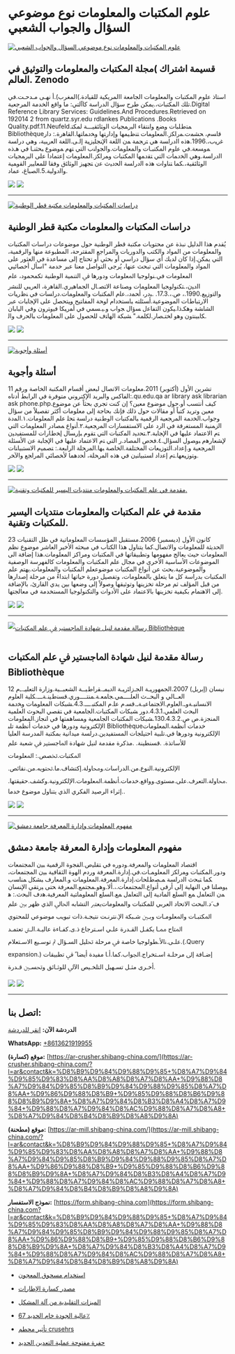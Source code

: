 # علوم المكتبات والمعلومات نوع موضوعي السؤال والجواب الشعبي

<a href="https://swt.shibang-china.com/?l=ar&img&k=%D8%B9%D9%84%D9%88%D9%85+%D8%A7%D9%84%D9%85%D9%83%D8%AA%D8%A8%D8%A7%D8%AA+%D9%88%D8%A7%D9%84%D9%85%D8%B9%D9%84%D9%88%D9%85%D8%A7%D8%AA+%D9%86%D9%88%D8%B9+%D9%85%D9%88%D8%B6%D9%88%D8%B9%D9%8A+%D8%A7%D9%84%D8%B3%D8%A4%D8%A7%D9%84+%D9%88%D8%A7%D9%84%D8%AC%D9%88%D8%A7%D8%A8+%D8%A7%D9%84%D8%B4%D8%B9%D8%A8%D9%8A" target="_blank">![علوم المكتبات والمعلومات نوع موضوعي السؤال والجواب الشعبي](http://static.shibang-china.com/all-800x300/1241.jpg)</a>

## قسيمة اشتراك )مجلة المكتبات والمعلومات والتوثيق في العالم. Zenodo
استاذ علوم المكتبات والمعلومات الجامعة االمريكية للقيادة.)المغرب).أ نهـى مـدحـت.في تلك المكتبات،.يمكن طرح سؤال الدراسة كاآلتي: ما واقع الخدمة المرجعية.Digital Reference Library Services: Guidelines.And Procedures.Retrieved on 192014 2 from quartz.syr.edu rdlankes Publications .Books Quality.pdf.11.Neufeld.ﻤﺘﻁﻠﺒﺎﺕ ﻭﻀﻊ ﻭﺍﻨﺘﻘﺎﺀ ﺍﻟﺒﺭﻤﺠﻴﺎﺕ ﺍﻟﻭﺜﺎﺌﻘﻴـــﺔ ﻟﻤﻜﺘ Bibliothèqueﻗﺎﺴﻡ، ﺤﺸﻤﺕ.ﻤﺭﺍﻜﺯ.ﺍﻟﻤﻌﻠﻭﻤﺎﺕ ﺘﻨﻅﻴﻤﻬﺎ ﻭﺇﺩﺍﺭﺘﻬﺎ ﻭﺨﺩﻤﺎﺘﻬﺎ.ﺍﻟﻘﺎﻫﺭﺓ.: ﺩﺍﺭ ﻏﺭﻴﺏ،.1996.ﻫﺫﻩ ﺍﻟﺩﺭﺍﺴﺔ ﻫﻲ ﺘﺭﺠﻤﺔ ﻤﻥ ﺍﻟﻠﻐﺔ ﺍﻹﻨﺠﻠﻴﺯﻴﺔ ﺇﻟ.ﻰ.ﺍﻟﻠﻐﺔ ﺍﻟﻌﺭﺒﻴﺔ، ﻭﻫﻲ ﺩﺭﺍﺴﺔ ﻤﻭﺴﻌﺔ.ﻓﻲ ﻋﻠﻭﻡ ﺍﻟﻤﻜﺘﺒـﺎﺕ ﻭﺍﻟﻤﻌﻠﻭﻤﺎﺕ.ﻭﺍﻟﺠﻭﺍﻨﺏ ﺍﻟﺘﻲ ﺘﻬﻡ ﻤﻭﻀﻭﻉ ﺒﺤﺜﻨـﺎ ﻓﻲ ﻫـﺫﻩ ﺍﻟﺩﺭﺍﺴﺔ.ﻭﻫﻲ ﺍﻟﺨﺩﻤﺎﺕ ﺍﻟﺘﻲ ﺘﻘﺩﻤﻬﺎ ﺍﻟﻤﻜﺘﺒﺎﺕ ﻭﻤﺭﺍﻜﺯ.ﺍﻟﻤﻌﻠﻭﻤﺎﺕ ﺇﻋﺘﻤﺎﺩﺍ ﻋﻠﻰ ﺍﻟﺒﺭﻤﺠﻴﺎﺕ ﺍﻟﻭﺜﺎﺌﻘﻴﺔ،.ﻜﻤﺎ ﺘﻨﺎﻭﻟﺕ ﻫﺫﻩ ﺍﻟﺩﺭﺍﺴﺔ ﺍﻟﺤﺩﻴﺙ ﻋﻥ ﺘﺠﻬﻴﺯ ﺍﻟﻭﺜﺎﺌﻕ ﻭﻓﻘﺎ ﻟﻠﻤﻌﺎﻴﻴﺭ ﺍﻟﻘﻭﻤﻴﺔ ﻭﺍﻟﺩﻭﻟﻴﺔ.5.ﺍﻟﺼﺒﺎﻍ، ﻋﻤﺎﺩ.


<a href="https://whatsapp.shibangsoft.com/WhatsApp.php" target="_blank" title="WhatsApp">![](http://static.shibang-china.com/icon/whatsapp.png)</a> <a href="https://swt.shibang-china.com/?l=ar&icon&k=%D8%B9%D9%84%D9%88%D9%85+%D8%A7%D9%84%D9%85%D9%83%D8%AA%D8%A8%D8%A7%D8%AA+%D9%88%D8%A7%D9%84%D9%85%D8%B9%D9%84%D9%88%D9%85%D8%A7%D8%AA+%D9%86%D9%88%D8%B9+%D9%85%D9%88%D8%B6%D9%88%D8%B9%D9%8A+%D8%A7%D9%84%D8%B3%D8%A4%D8%A7%D9%84+%D9%88%D8%A7%D9%84%D8%AC%D9%88%D8%A7%D8%A8+%D8%A7%D9%84%D8%B4%D8%B9%D8%A8%D9%8A" target="_blank">![](http://static.shibang-china.com/icon/chat-ar.png)</a>

---

<a href="https://swt.shibang-china.com/?l=ar&img&k=%D8%B9%D9%84%D9%88%D9%85+%D8%A7%D9%84%D9%85%D9%83%D8%AA%D8%A8%D8%A7%D8%AA+%D9%88%D8%A7%D9%84%D9%85%D8%B9%D9%84%D9%88%D9%85%D8%A7%D8%AA+%D9%86%D9%88%D8%B9+%D9%85%D9%88%D8%B6%D9%88%D8%B9%D9%8A+%D8%A7%D9%84%D8%B3%D8%A4%D8%A7%D9%84+%D9%88%D8%A7%D9%84%D8%AC%D9%88%D8%A7%D8%A8+%D8%A7%D9%84%D8%B4%D8%B9%D8%A8%D9%8A" target="_blank">![دراسات المكتبات والمعلومات مكتبة قطر الوطنية](http://static.shibang-china.com/all-800x300/19.jpg)</a>

## دراسات المكتبات والمعلومات مكتبة قطر الوطنية
يُقدم هذا الدليل نبذة عن محتويات مكتبة قطر الوطنية حول موضوعات دراسات المكتبات والمعلومات من المواد والكتب والدوريات والمراجع المقترحة، المطبوعة منها والرقمية، التي يمكن.إذا كان لديك أي سؤال دراسي أو بحثي أو تحتاج إلى مساعدة في العثور على المواد والمعلومات التي تبحث عنها، يُرجى التواصل معنا عبر خدمة &quot;اسأل أخصائيي المعلومات في.ﻨﻮﻟﻮﺟﻴﺎ ﺍﳌﻌﻠﻮﻣﺎﺕ ﻭﺩﻭﺭﻫﺎ ﰲ ﺍﻟﺘﻨﻤﻴﺔ ﺍﻟﻮﻃﻨﻴﺔ ﺗﻜﻤﺤﻤﻭﺩ، ﻋﻠﻡ ﺍﻟﺩﻴﻥ،.ﺘﻜﻨﻭﻟﻭﺠﻴﺎ ﺍﻟﻤﻌﻠﻭﻤﺎﺕ ﻭﺼﻨﺎﻋﺔ ﺍﻻﺘﺼ.ﺎل ﺍﻟﺠﻤﺎﻫﻴﺭﻱ.ﺍﻟﻘﺎﻫﺭﺓ، ﺍﻟﻌﺭﺒﻲ ﻟﻠﻨﺸﺭ ﻭﺍﻟﺘﻭﺯﻴﻊ.1990.، ﺹ.،.17.3. .ﺒﺩﺭ، ﺃﺤﻤﺩ،.ﻋﻠﻡ ﺍﻟﻤﻜﺘﺒﺎﺕ ﻭﺍﻟﻤﻌﻠﻭﻤﺎﺕ.ﺩﺭﺍﺴﺎﺕ ﻓﻲ ﻨﻅﺭﻴﺎﺕ ﺍﻻﺭﺘﺒﺎﻁﺎﺕ ﺍﻟﻤﻭﻀﻭﻋﻴﺔ.ﺃﺴﺌﻠﺘﻪ ﺒﺎﺴﺘﺨﺩﺍﻡ ﻟﻭﺤﺔ ﺍﻟﻤﻔﺎﺘﻴﺢ ﻭﻴﺘﺤﺼل ﻋﻠﻰ ﺍﻹﺠﺎﺒﺎﺕ ﻋﺒﺭ ﺍﻟﺸﺎﺸﺔ ﻭﻫﻜـﺫﺍ.ﻴﻜﻭﻥ ﺍﻟﺘﻔﺎﻋل ﺴﺅﺍل ﺠﻭﺍﺏ ﻭ.ﻴ.ﺴﻤﻲ ﻓﻲ ﺃﻤﺭﻴﻜﺎ ﻓﻴﻭﺘﺭﻭﻥ ﻭﻓﻲ ﺍﻟﻴﺎﺒﺎﻥ ﻜﺎﺒﻴﻨﺘﻭﻥ ﻭﻫﻭ ﺍﺨﺘـﺼﺎﺭ.ﻟﻜﻠﻤﺔ.&quot; ﺸﺒﻜﺔ ﺍﻟﻬﺎﺘﻑ ﻟﻠﺤﺼﻭل ﻋﻠﻰ ﺍﻟﻤﻌﻠﻭﻤﺎﺕ ﺒﺎﻟﺤﺭﻑ ﻭﺍﻟ.


<a href="https://whatsapp.shibangsoft.com/WhatsApp.php" target="_blank" title="WhatsApp">![](http://static.shibang-china.com/icon/whatsapp.png)</a> <a href="https://swt.shibang-china.com/?l=ar&icon&k=%D8%B9%D9%84%D9%88%D9%85+%D8%A7%D9%84%D9%85%D9%83%D8%AA%D8%A8%D8%A7%D8%AA+%D9%88%D8%A7%D9%84%D9%85%D8%B9%D9%84%D9%88%D9%85%D8%A7%D8%AA+%D9%86%D9%88%D8%B9+%D9%85%D9%88%D8%B6%D9%88%D8%B9%D9%8A+%D8%A7%D9%84%D8%B3%D8%A4%D8%A7%D9%84+%D9%88%D8%A7%D9%84%D8%AC%D9%88%D8%A7%D8%A8+%D8%A7%D9%84%D8%B4%D8%B9%D8%A8%D9%8A" target="_blank">![](http://static.shibang-china.com/icon/chat-ar.png)</a>

---

<a href="https://swt.shibang-china.com/?l=ar&img&k=%D8%B9%D9%84%D9%88%D9%85+%D8%A7%D9%84%D9%85%D9%83%D8%AA%D8%A8%D8%A7%D8%AA+%D9%88%D8%A7%D9%84%D9%85%D8%B9%D9%84%D9%88%D9%85%D8%A7%D8%AA+%D9%86%D9%88%D8%B9+%D9%85%D9%88%D8%B6%D9%88%D8%B9%D9%8A+%D8%A7%D9%84%D8%B3%D8%A4%D8%A7%D9%84+%D9%88%D8%A7%D9%84%D8%AC%D9%88%D8%A7%D8%A8+%D8%A7%D9%84%D8%B4%D8%B9%D8%A8%D9%8A" target="_blank">![أسئلة وأجوبة](http://static.shibang-china.com/all-800x300/733.jpg)</a>

## أسئلة وأجوبة
11 تشرين الأول (أكتوبر) 2011.معلومات الاتصال لبعض أقسام المكتبة الخاصة ورقم الفاكس والبريد الإكتروني متوفرة في الرابط أدناه:.qu.edu.qa ar library ask librarian ask phone.php.كيف أنتسب أو.حول موضوع معين؟ إن كنت تجري بحثاً عن موضوع معين وتريد كتباً أو مقالات حول ذلك فإنك بحاجة إلى معلومات أكثر تفصيلاً من سؤال وجواب.اﻟﺨدﻤﺔ اﻟﻤرﺠﻌﻴﺔ اﻟرﻗﻤﻴﺔ ﺒﺎﻟﻤﻛﺘﺒﺎت اﻟوطﻨﻴﺔ دراﺴﺔ ﺘﺤﻠ علم المعلومات.١.اﻟﻤدة اﻟزﻤﻨﻴﺔ اﻟﻤﺴﺘﻐرﻗﺔ ﻓﻲ اﻟرد ﻋﻠﻰ اﻻﺴﺘﻔﺴﺎرات اﻟﻤرﺠﻌﻴﺔ.٢.أﻨواع ﻤﺼﺎدر اﻟﻤﻌﻠوﻤﺎت اﻟﺘﻲ ﺘم اﻻﻋﺘﻤﺎد ﻋﻠﻴﻬﺎ ﻓﻲ اﻹﺠﺎﺒﺔ.٣.ﺘﺤدﻴد اﻟﻤﻛﺘﺒﺎت اﻟﺘﻲ ﺘﻘوم ﺒﺈرﺴﺎﻝ إﺨطﺎرات ﻟﻠﻤﺴﺘﻔﻴدﻴن ﻹﺸﻌﺎرﻫم ﺒوﺼوﻝ اﻟﺴؤاﻝ.٤.ﻓﺤص اﻟﻤﺼﺎد.ر اﻟﺘﻲ ﺘم اﻻﻋﺘﻤﺎد ﻋﻠﻴﻬﺎ ﻓﻲ اﻹﺠﺎﺒﺔ ﻋن اﻷﺴﺌﻠﺔ اﻟﻤرﺠﻌﻴﺔ و.إﻋداد.اﻟﺘوزﻴﻌﺎت اﻟﻤﺨﺘﻠﻔﺔ.اﻟﺨﺎﺼﺔ ﺒﻬﺎ.اﻟﻤرﺤﻠﺔ اﻟراﺒﻌﺔ.: ﺘﺼﻤﻴم اﻻﺴﺘﺒﻴﺎﻨﺎت وﺘوزﻴﻌﻬﺎ.ﺘم إﻋداد اﺴﺘﺒﻴﺎﻨﻴن ﻓﻲ ﻫذﻩ اﻟﻤرﺤﻠﺔ، أﺤدﻫﻤﺎ ﻷﺨﺼﺎﺌﻲ اﻟﻤراﺠﻊ واﻵﺨر.


<a href="https://whatsapp.shibangsoft.com/WhatsApp.php" target="_blank" title="WhatsApp">![](http://static.shibang-china.com/icon/whatsapp.png)</a> <a href="https://swt.shibang-china.com/?l=ar&icon&k=%D8%B9%D9%84%D9%88%D9%85+%D8%A7%D9%84%D9%85%D9%83%D8%AA%D8%A8%D8%A7%D8%AA+%D9%88%D8%A7%D9%84%D9%85%D8%B9%D9%84%D9%88%D9%85%D8%A7%D8%AA+%D9%86%D9%88%D8%B9+%D9%85%D9%88%D8%B6%D9%88%D8%B9%D9%8A+%D8%A7%D9%84%D8%B3%D8%A4%D8%A7%D9%84+%D9%88%D8%A7%D9%84%D8%AC%D9%88%D8%A7%D8%A8+%D8%A7%D9%84%D8%B4%D8%B9%D8%A8%D9%8A" target="_blank">![](http://static.shibang-china.com/icon/chat-ar.png)</a>

---

<a href="https://swt.shibang-china.com/?l=ar&img&k=%D8%B9%D9%84%D9%88%D9%85+%D8%A7%D9%84%D9%85%D9%83%D8%AA%D8%A8%D8%A7%D8%AA+%D9%88%D8%A7%D9%84%D9%85%D8%B9%D9%84%D9%88%D9%85%D8%A7%D8%AA+%D9%86%D9%88%D8%B9+%D9%85%D9%88%D8%B6%D9%88%D8%B9%D9%8A+%D8%A7%D9%84%D8%B3%D8%A4%D8%A7%D9%84+%D9%88%D8%A7%D9%84%D8%AC%D9%88%D8%A7%D8%A8+%D8%A7%D9%84%D8%B4%D8%B9%D8%A8%D9%8A" target="_blank">![مقدمة في علم المكتبات والمعلومات منتديات اليسير للمكتبات وتقنية.](http://static.shibang-china.com/all-800x300/1365.jpg)</a>

## مقدمة في علم المكتبات والمعلومات منتديات اليسير للمكتبات وتقنية.
23 كانون الأول (ديسمبر) 2006.مستقبل المؤسسات المعلوماتية في ظل التقنيات الحديثة للمعلومات والاتصال.كما يتناول هذا الكتاب في مبحثه الأخير العاشر موضوع نظم المعلومات حيث يعالج مفهومها وتطبيقاتها في المكتبات ومراكز المعلومات.هذا إضافة الى الموضوعات الأساسية الأخرى في مجال علم المكتبات والمعلومات كالفهرسة الوصفية والموضوعية.بحث عن أنواع المكتبات موضوععلم المكتبات والمعلومات.يهتم علم المكتبات بدراسة كل ما يتعلق بالمعلومات، وتفصيل دورة حياتها ابتداءً من مرحلة إصدارها من قبل المؤلف ثم مرحلة تخزينها وتوثيقها وصولاً إلى وضعها بين يدي القارئ، بالإضافة إلى الاهتمام بكيفية تخزينها بالاعتماد على الأدوات والتكنولوجيا المستخدمة في معالجتها.


<a href="https://whatsapp.shibangsoft.com/WhatsApp.php" target="_blank" title="WhatsApp">![](http://static.shibang-china.com/icon/whatsapp.png)</a> <a href="https://swt.shibang-china.com/?l=ar&icon&k=%D8%B9%D9%84%D9%88%D9%85+%D8%A7%D9%84%D9%85%D9%83%D8%AA%D8%A8%D8%A7%D8%AA+%D9%88%D8%A7%D9%84%D9%85%D8%B9%D9%84%D9%88%D9%85%D8%A7%D8%AA+%D9%86%D9%88%D8%B9+%D9%85%D9%88%D8%B6%D9%88%D8%B9%D9%8A+%D8%A7%D9%84%D8%B3%D8%A4%D8%A7%D9%84+%D9%88%D8%A7%D9%84%D8%AC%D9%88%D8%A7%D8%A8+%D8%A7%D9%84%D8%B4%D8%B9%D8%A8%D9%8A" target="_blank">![](http://static.shibang-china.com/icon/chat-ar.png)</a>

---

<a href="https://swt.shibang-china.com/?l=ar&img&k=%D8%B9%D9%84%D9%88%D9%85+%D8%A7%D9%84%D9%85%D9%83%D8%AA%D8%A8%D8%A7%D8%AA+%D9%88%D8%A7%D9%84%D9%85%D8%B9%D9%84%D9%88%D9%85%D8%A7%D8%AA+%D9%86%D9%88%D8%B9+%D9%85%D9%88%D8%B6%D9%88%D8%B9%D9%8A+%D8%A7%D9%84%D8%B3%D8%A4%D8%A7%D9%84+%D9%88%D8%A7%D9%84%D8%AC%D9%88%D8%A7%D8%A8+%D8%A7%D9%84%D8%B4%D8%B9%D8%A8%D9%8A" target="_blank">![ﺭﺳﺎﻟﺔ ﻣﻘﺪﻣﺔ ﻟﻨﻴﻞ ﺷﻬﺎﺩﺓ ﺍﳌﺎﺟﺴﺘﲑ ﰲ ﻋﻠﻢ ﺍﳌﻜﺘﺒﺎﺕ Bibliothèque](http://static.shibang-china.com/all-800x300/605.jpg)</a>

## ﺭﺳﺎﻟﺔ ﻣﻘﺪﻣﺔ ﻟﻨﻴﻞ ﺷﻬﺎﺩﺓ ﺍﳌﺎﺟﺴﺘﲑ ﰲ ﻋﻠﻢ ﺍﳌﻜﺘﺒﺎﺕ Bibliothèque
12 نيسان (إبريل) 2007.ﺍﻟﺠﻤﻬﻭﺭﻴـﺔ ﺍﻟﺠـﺯﺍﺌﺭﻴـﺔ ﺍﻟﺩﻴﻤـ.ﻘﺭﺍﻁﻴــﺔ ﺍﻟﺸﻌﺒــﻴﺔ.ﻭﺯﺍﺭﺓ ﺍﻟﺘﻌﻠﻴـ.ـﻡ ﺍﻟﻌــﺎﻟﻲ ﻭ ﺍﻟﺒﺤــﺙ ﺍﻟﻌﻠــــﻤﻲ.ﺠﺎﻤﻌ.ﺔ.ﻤﻨﺘــــﻭﺭﻱ.ﻗﺴﻨﻁﻴﻨ.ﺔـــ.ﻜﻠﻴﺔ ﺍﻟﻌﻠﻭﻡ ﺍﻻﻨﺴﺎﻨﻴ.ﺔﻭـ.ﺍﻟﻌﻠﻭﻡ.ﺍﻻﺠﺘﻤﺎﻋﻴ.ﺔـ.ﻗﺴ.ﻡ ﻋﻠ.ﻡ ﺍﻟﻤﻜﺘﺒ.ـــ.4.3.ﺸﺒﻜﺎﺕ ﺍﻟﻤﻌﻠﻭﻤﺎﺕ ﻭﺨﺩﻤﺔ ﺍﻟﺒﺤﺙ ﺍﻟﻌﻠﻤﻲ.4.3.1.ﺩﻭﺭ ﺸﺒﻜﺎﺕ ﺍﻟﻤﻜﺘﺒﺎﺕ.ﺍﻟﺠﺎﻤﻌﻴﺔ ﻓﻲ ﺘﻘﺼﻲ ﺍﻟﺒﺤﻭﺙ ﺍﻟﻌﻠﻤﻴﺔ ﺍﻟﻤﻨﺠﺯﺓ.ﺹ ﺹ.130.4.3.2.ﺸﺒﻜﺎﺕ ﺍﻟﻤﻜﺘﺒﺎﺕ ﺍﻟﺠﺎﻤﻌﻴﺔ ﻭﻤﺴﺎﻫﻤﺘﻬﺎ ﻓﻲ ﺍﻨﺠﺎﺯ.ﺍﻟﻤﻌﻠﻮﻣﺎﺕ ﺍﻹﻟﻜﺘﺮﻭﻧﻴﺔ ﻭﺩﻭﺭﻫﺎ ﻓﻲ ﺧﺪﻣﺎﺕ ﺃﻧﻈﻤﺔ ﺗﻠﺒ Bibliothèqueﺧﺪﻣﺎﺕ ﺃﻧﻈﻤﺔ.ﺍﻟﻤﻌﻠﻮﻣﺎﺕ ﺍﻹﻟﻜﺘﺮﻭﻧﻴﺔ ﻭﺩﻭﺭﻫﺎ ﻓﻲ.ﺗﻠﺒﻴﺔ ﺍﺣﺘﻴﻠﺠﺎﺕ ﺍﻟﻤﺴﺘﻔﻴﺪﻳﻦ.ﺩﺭﻟﺴﺔ ﻣﻴﺪﺍﻧﻴﺔ ﺑﻤﻜﺘﺒﺔ ﺍﻟﻤﺪﺭﺳﺔ ﺍﻟﻌﻠﻴﺎ ﻟﻸﺳﺎﺗﺬﺓ. .ﻗﺴﻨﻄﻴﻨﺔ. .ﻣﺬﻛﺮﺓ ﻣﻘﺪﻣﺔ ﻟﻨﻴﻞ ﺷﻬﺎﺩﺓ ﺍﳌﺎﺟﺴﺘﲑ ﰲ ﺷﻌﺒﺔ ﻋﻠﻢ ﺍﳌﻜﺘﺒﺎﺕ.ﲣﺼﺺ.: ﺍﳌﻌﻠﻮﻣﺎﺕ ﺍﻹﻟﻜﺘﺮﻭﻧﻴﺔ.ﺍﻟﻨﻮﻉ.ﻣﻦ.ﺍﻟﺪﺭﺍﺳﺎﺕ.ﻭﳏﺎﻭﻟﺔ.ﺇﻛﺘﺸﺎﻑ.ﻣﺎ.ﲢﺘﻮﻳﻪ.ﻣﻦ.ﻧﻘﺎﺋﺺ. .ﳏﺎﻭﻟﺔ.ﺍﻟﺘﻌﺮﻑ.ﻋﻠﻰ.ﻣﺴﺘﻮﻯ.ﻭﻭﺍﻗﻊ.ﺧﺪﻣﺎﺕ.ﺃﻧﻈﻤﺔ.ﺍﳌﻌﻠﻮﻣﺎﺕ.ﺍﻹﻟﻜﺘﺮﻭﻧﻴﺔ.ﻭﻛﺸﻒ.ﺣﻘﻴﻘﺘﻬﺎ. .ﺇﺛﺮﺍﺀ ﺍﻟﺮﺻﻴﺪ ﺍﻟﻔﻜﺮﻱ ﺍﻟﺬﻱ ﻳﺘﻨﺎﻭﻝ ﻣﻮﺿﻮﻉ ﺧﺪﻣﺎ.


<a href="https://whatsapp.shibangsoft.com/WhatsApp.php" target="_blank" title="WhatsApp">![](http://static.shibang-china.com/icon/whatsapp.png)</a> <a href="https://swt.shibang-china.com/?l=ar&icon&k=%D8%B9%D9%84%D9%88%D9%85+%D8%A7%D9%84%D9%85%D9%83%D8%AA%D8%A8%D8%A7%D8%AA+%D9%88%D8%A7%D9%84%D9%85%D8%B9%D9%84%D9%88%D9%85%D8%A7%D8%AA+%D9%86%D9%88%D8%B9+%D9%85%D9%88%D8%B6%D9%88%D8%B9%D9%8A+%D8%A7%D9%84%D8%B3%D8%A4%D8%A7%D9%84+%D9%88%D8%A7%D9%84%D8%AC%D9%88%D8%A7%D8%A8+%D8%A7%D9%84%D8%B4%D8%B9%D8%A8%D9%8A" target="_blank">![](http://static.shibang-china.com/icon/chat-ar.png)</a>

---

<a href="https://swt.shibang-china.com/?l=ar&img&k=%D8%B9%D9%84%D9%88%D9%85+%D8%A7%D9%84%D9%85%D9%83%D8%AA%D8%A8%D8%A7%D8%AA+%D9%88%D8%A7%D9%84%D9%85%D8%B9%D9%84%D9%88%D9%85%D8%A7%D8%AA+%D9%86%D9%88%D8%B9+%D9%85%D9%88%D8%B6%D9%88%D8%B9%D9%8A+%D8%A7%D9%84%D8%B3%D8%A4%D8%A7%D9%84+%D9%88%D8%A7%D9%84%D8%AC%D9%88%D8%A7%D8%A8+%D8%A7%D9%84%D8%B4%D8%B9%D8%A8%D9%8A" target="_blank">![مفهوم المعلومات وإدارة المعرفة جامعة دمشق](http://static.shibang-china.com/all-800x300/559.jpg)</a>

## مفهوم المعلومات وإدارة المعرفة جامعة دمشق
ﺍﻗﺘﺼﺎﺩ ﺍﻟﻤﻌﻠﻭﻤﺎﺕ ﻭﺍﻟﻤﻌﺭﻓﺔ.ﻭﺩﻭﺭﻩ ﻓﻲ ﺘﻘﻠﻴﺹ.ﺍﻟﻔﺠﻭﺓ ﺍﻟﺭﻗﻤﻴﺔ ﺒﻴﻥ ﺍﻟﻤﺠﺘﻤﻌﺎﺕ ﻭﺩﻭﺭ.ﺍﻟﻤﻜﺘﺒﺎﺕ ﻭﻤﺭﺍﻜﺯ ﺍﻟﻤﻌﻠﻭﻤـﺎﺕ.ﻓﻲ.ﺇﺩﺍﺭﺓ.ﺍﻟﻤﻌﺭﻓﺔ ﻭﺭﺩﻡ ﺍﻟﻬﻭﺓ ﺍﻟﺜﻘﺎﻓﻴﺔ ﺒﻴﻥ ﺍﻟﻤﺠﺘﻤﻌﺎﺕ، ﻜﻤﺎ ﺘﺒﺤﺙ ﺍﻟﺩﺭﺍﺴﺔ ﻤـﺼﻁﻠﺤﺎﺕ.ﺇﺩﺍﺭﺓ.ﺍﻟﻤﻌﺭﻓﺔ.ﺍﻟﻤﻌﻠﻭﻤﺎﺕ ﻭ.ﺍﻟﻤﻌﺎﺭﻑ ﺒﺸﻜل ﻤﻨﺎﺴﺏ ﻴﻭﺼﻠﻨﺎ ﻓﻲ ﺍﻟﻨﻬﺎﻴﺔ ﺇﻟﻰ ﺃﺭﻗﻰ ﺃﻨﻭﺍﻉ.ﺍﻟﻤﺠﺘﻤﻌﺎﺕ.،.ﺃﻻ.ﻭﻫﻭ.ﻤﺠﺘﻤﻊ.ﺍﻟﻤﻌﺭﻓﺔ ﺤﺘﻰ ﻴﺭﺘﻘﻲ ﺍﻹﻨﺴﺎﻥ ﻤﻥ ﺍﻟﺘﻌﺎﻤل ﻤﻊ ﺍﻟﺴﻠﻊ ﺍﻟﻤﺎﺩﻴﺔ ﺇﻟﻰ ﺍﻟﺘﻌﺎﻤل ﻤﻊ.ﺍﻟﺴﻠﻊ ﺍﻟﻤﻌﻠﻭﻤﺎﺘﻴﺔ ﺍﻟﻤﻌﺭﻓﻴﺔ.ﻫﺩﻑ ﺍﻟﺒﺤﺙ.: ﻫ ﻑﹶﺩ.البحث الاتحاد العربي للمكتبات والمعلوماتﻳﻌﺘﱪ ﺍﻟﺘﺸﺎﺑﻪ ﺍﳊﺎﱄ ﺍﻟﺬﻱ ﻇﻬﺮ ﺑﲔ ﻋﻠﻢ ﺍﳌﻜﺘﺒـﺎﺕ ﻭﺍﳌﻌﻠﻮﻣـﺎﺕ ﻭﺑـﲔ ﺷـﺒﻜﺔ ﺍﻹ.ﻧﺘﺮﻧـﺖ ﻧﺘﻴﺠـﺔ.ﺫﺍﺕ ﺗﺒﻮﻳﺐ ﻣﻮﺿﻮﻋﻲ ﻟﻠﻤﺤﺘﻮﻱ ﺍﳌﺘﺎﺡ ﳑـﺎ ﻳﻜﻔـﻞ ﺍﻟﻘـﺪﺭﺓ ﻋﻠـﻲ ﺍﺳـﺘﺮﺟﺎﻉ ﺫ.ﻯ.ﻛﻔـﺎﺀﺓ ﻋﺎﻟﻴـﺔ.ﺍﻟـﱵ ﺗﻌﺘﻤـﺪ ﻋﻠـﻰ.ﻧﺍﻷ.ﻄﻮﻟﻮﺟﻴﺎ ﺧﺎﺻﺔ ﰲ ﻣﺮﺣﻠﺔ ﲢﻠﻴﻞ ﺍﻟﺴـﺆﺍﻝ ﰒ ﺗﻮﺳـﻴﻊ ﺍﻻﺳـﺘﻌﻼﻡ.(.Query expansion.) ﺇﺿـﺎﻓﺔ ﺇﱃ ﻣﺮﺣﻠـﺔ ﺍﺳـﺘﺨﺮﺍﺝ.ﺍﳉﻮﺍﺏ.ﻛﻤﺎ.ﺃ.ﺎ ﻣﻔﻴﺪﺓ ﺃﻳﻀﺎﹰ ﰲ ﺗﻄﺒﻴﻘﺎﺕ ﺃﺧـﺮﻯ ﻣﺜـﻞ ﺗﺴـﻬﻴﻞ ﺍﻟﺘﻠﺨـﻴﺺ ﺍﻵﱄ ﻟﻠﻮﺛـﺎﺋﻖ ﻭﲢﺴـﲔ ﻗـﺪﺭﺓ.


<a href="https://whatsapp.shibangsoft.com/WhatsApp.php" target="_blank" title="WhatsApp">![](http://static.shibang-china.com/icon/whatsapp.png)</a> <a href="https://swt.shibang-china.com/?l=ar&icon&k=%D8%B9%D9%84%D9%88%D9%85+%D8%A7%D9%84%D9%85%D9%83%D8%AA%D8%A8%D8%A7%D8%AA+%D9%88%D8%A7%D9%84%D9%85%D8%B9%D9%84%D9%88%D9%85%D8%A7%D8%AA+%D9%86%D9%88%D8%B9+%D9%85%D9%88%D8%B6%D9%88%D8%B9%D9%8A+%D8%A7%D9%84%D8%B3%D8%A4%D8%A7%D9%84+%D9%88%D8%A7%D9%84%D8%AC%D9%88%D8%A7%D8%A8+%D8%A7%D9%84%D8%B4%D8%B9%D8%A8%D9%8A" target="_blank">![](http://static.shibang-china.com/icon/chat-ar.png)</a>

---
## اتصل بنا:

**الدردشة الآن:** [انقر للدردشة](https://swt.shibang-china.com?l=ar&contact&k=%D8%B9%D9%84%D9%88%D9%85+%D8%A7%D9%84%D9%85%D9%83%D8%AA%D8%A8%D8%A7%D8%AA+%D9%88%D8%A7%D9%84%D9%85%D8%B9%D9%84%D9%88%D9%85%D8%A7%D8%AA+%D9%86%D9%88%D8%B9+%D9%85%D9%88%D8%B6%D9%88%D8%B9%D9%8A+%D8%A7%D9%84%D8%B3%D8%A4%D8%A7%D9%84+%D9%88%D8%A7%D9%84%D8%AC%D9%88%D8%A7%D8%A8+%D8%A7%D9%84%D8%B4%D8%B9%D8%A8%D9%8A)

**WhatsApp:**  [+8613621919955](https://whatsapp.shibangsoft.com/WhatsApp.php)

**موقع (كسارة):** [https://ar-crusher.shibang-china.com/](https://ar-crusher.shibang-china.com/?l=ar&contact&k=%D8%B9%D9%84%D9%88%D9%85+%D8%A7%D9%84%D9%85%D9%83%D8%AA%D8%A8%D8%A7%D8%AA+%D9%88%D8%A7%D9%84%D9%85%D8%B9%D9%84%D9%88%D9%85%D8%A7%D8%AA+%D9%86%D9%88%D8%B9+%D9%85%D9%88%D8%B6%D9%88%D8%B9%D9%8A+%D8%A7%D9%84%D8%B3%D8%A4%D8%A7%D9%84+%D9%88%D8%A7%D9%84%D8%AC%D9%88%D8%A7%D8%A8+%D8%A7%D9%84%D8%B4%D8%B9%D8%A8%D9%8A)

**موقع (مطحنة):** [https://ar-mill.shibang-china.com/](https://ar-mill.shibang-china.com/?l=ar&contact&k=%D8%B9%D9%84%D9%88%D9%85+%D8%A7%D9%84%D9%85%D9%83%D8%AA%D8%A8%D8%A7%D8%AA+%D9%88%D8%A7%D9%84%D9%85%D8%B9%D9%84%D9%88%D9%85%D8%A7%D8%AA+%D9%86%D9%88%D8%B9+%D9%85%D9%88%D8%B6%D9%88%D8%B9%D9%8A+%D8%A7%D9%84%D8%B3%D8%A4%D8%A7%D9%84+%D9%88%D8%A7%D9%84%D8%AC%D9%88%D8%A7%D8%A8+%D8%A7%D9%84%D8%B4%D8%B9%D8%A8%D9%8A)

**نموذج الاستفسار:** [https://form.shibang-china.com](https://form.shibang-china.com?l=ar&contact&k=%D8%B9%D9%84%D9%88%D9%85+%D8%A7%D9%84%D9%85%D9%83%D8%AA%D8%A8%D8%A7%D8%AA+%D9%88%D8%A7%D9%84%D9%85%D8%B9%D9%84%D9%88%D9%85%D8%A7%D8%AA+%D9%86%D9%88%D8%B9+%D9%85%D9%88%D8%B6%D9%88%D8%B9%D9%8A+%D8%A7%D9%84%D8%B3%D8%A4%D8%A7%D9%84+%D9%88%D8%A7%D9%84%D8%AC%D9%88%D8%A7%D8%A8+%D8%A7%D9%84%D8%B4%D8%B9%D8%A8%D9%8A)

* [استخدام مسحوق المعجون](../27/%D8%A7%D8%B3%D8%AA%D8%AE%D8%AF%D8%A7%D9%85%20%D9%85%D8%B3%D8%AD%D9%88%D9%82%20%D8%A7%D9%84%D9%85%D8%B9%D8%AC%D9%88%D9%86.md)

* [مصدر كسارة الإطارات](../29/%D9%85%D8%B5%D8%AF%D8%B1%20%D9%83%D8%B3%D8%A7%D8%B1%D8%A9%20%D8%A7%D9%84%D8%A5%D8%B7%D8%A7%D8%B1%D8%A7%D8%AA.md)

* [الميزات التقليدية من آلة المشكل](../26/%D8%A7%D9%84%D9%85%D9%8A%D8%B2%D8%A7%D8%AA%20%D8%A7%D9%84%D8%AA%D9%82%D9%84%D9%8A%D8%AF%D9%8A%D8%A9%20%D9%85%D9%86%20%D8%A2%D9%84%D8%A9%20%D8%A7%D9%84%D9%85%D8%B4%D9%83%D9%84.md)

* [عالية الجودة خام الحديد 67٪](../27/%D8%B9%D8%A7%D9%84%D9%8A%D8%A9%20%D8%A7%D9%84%D8%AC%D9%88%D8%AF%D8%A9%20%D8%AE%D8%A7%D9%85%20%D8%A7%D9%84%D8%AD%D8%AF%D9%8A%D8%AF%2067%D9%AA.md)

* [تأثير محطم crusehrs](../29/%D8%AA%D8%A3%D8%AB%D9%8A%D8%B1%20%D9%85%D8%AD%D8%B7%D9%85%20crusehrs.md)

* [حفرة مفتوحة عملية التعدين الحديد](../28/%D8%AD%D9%81%D8%B1%D8%A9%20%D9%85%D9%81%D8%AA%D9%88%D8%AD%D8%A9%20%D8%B9%D9%85%D9%84%D9%8A%D8%A9%20%D8%A7%D9%84%D8%AA%D8%B9%D8%AF%D9%8A%D9%86%20%D8%A7%D9%84%D8%AD%D8%AF%D9%8A%D8%AF.md)